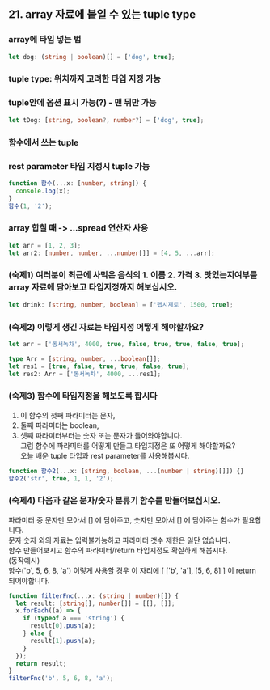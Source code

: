 ## 21. array 자료에 붙일 수 있는 tuple type

### array에 타입 넣는 법

```ts
let dog: (string | boolean)[] = ['dog', true];
```

### tuple type: 위치까지 고려한 타입 지정 가능

### tuple안에 옵션 표시 가능(?) - 맨 뒤만 가능

```ts
let tDog: [string, boolean?, number?] = ['dog', true];
```

### 함수에서 쓰는 tuple

### rest parameter 타입 지정시 tuple 가능

```ts
function 함수(...x: [number, string]) {
  console.log(x);
}
함수(1, '2');
```

### array 합칠 때 -> ...spread 연산자 사용

```ts
let arr = [1, 2, 3];
let arr2: [number, number, ...number[]] = [4, 5, ...arr];
```

### (숙제1) 여러분이 최근에 사먹은 음식의 1. 이름 2. 가격 3. 맛있는지여부를 array 자료에 담아보고 타입지정까지 해보십시오.

```ts
let drink: [string, number, boolean] = ['펩시제로', 1500, true];
```

### (숙제2) 이렇게 생긴 자료는 타입지정 어떻게 해야할까요?

```ts
let arr = ['동서녹차', 4000, true, false, true, true, false, true];
```

```ts
type Arr = [string, number, ...boolean[]];
let res1 = [true, false, true, true, false, true];
let res2: Arr = ['동서녹차', 4000, ...res1];
```

### (숙제3) 함수에 타입지정을 해보도록 합시다

1.  이 함수의 첫째 파라미터는 문자,<br>
2.  둘째 파라미터는 boolean,<br>
3.  셋째 파라미터부터는 숫자 또는 문자가 들어와야합니다.<br>
    그럼 함수에 파라미터를 어떻게 만들고 타입지정은 또 어떻게 해야할까요?<br>
    오늘 배운 tuple 타입과 rest parameter를 사용해봅시다.<br>

```ts
function 함수2(...x: [string, boolean, ...(number | string)[]]) {}
함수2('str', true, 1, 1, '2');
```

### (숙제4) 다음과 같은 문자/숫자 분류기 함수를 만들어보십시오.

파라미터 중 문자만 모아서 [] 에 담아주고, 숫자만 모아서 [] 에 담아주는 함수가 필요합니다.<br>
문자 숫자 외의 자료는 입력불가능하고 파라미터 갯수 제한은 일단 없습니다.<br>
함수 만들어보시고 함수의 파라미터/return 타입지정도 확실하게 해봅시다.<br>
(동작예시)<br>
함수('b', 5, 6, 8, 'a') 이렇게 사용할 경우 이 자리에 [ ['b', 'a'], [5, 6, 8] ] 이 return 되어야합니다.<br>

```ts
function filterFnc(...x: (string | number)[]) {
  let result: [string[], number[]] = [[], []];
  x.forEach((a) => {
    if (typeof a === 'string') {
      result[0].push(a);
    } else {
      result[1].push(a);
    }
  });
  return result;
}
filterFnc('b', 5, 6, 8, 'a');
```
